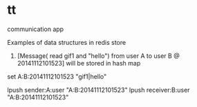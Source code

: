 tt
==

communication app

Examples of data structures in redis store

1. [Message( read gif1 and "hello") from user A to user B @ 20141112101523]
will be stored in hash map

set A:B:20141112101523 "gif1|hello"

lpush sender:A:user "A:B:20141112101523"
lpush receiver:B:user "A:B:20141112101523"